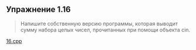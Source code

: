 ## Упражнение 1.16

> Напишите собственную версию программы, которая выводит сумму набора целых чисел, прочитанных при помощи объекта cin.

[16.cpp](16.cpp)
